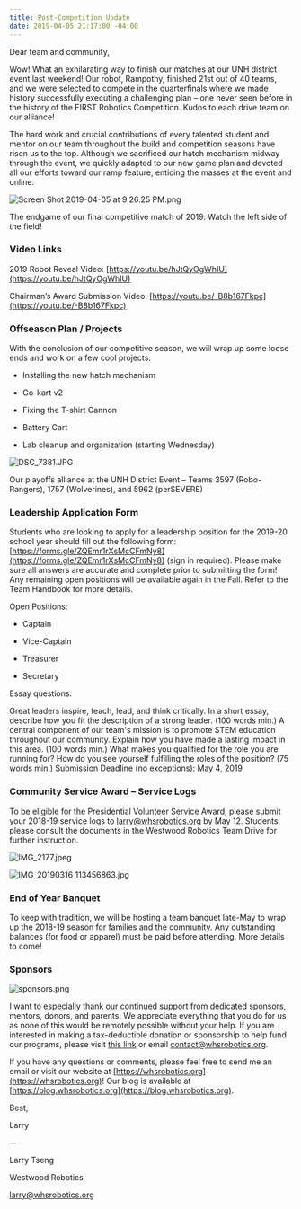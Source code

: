 ```yaml
---
title: Post-Competition Update
date: 2019-04-05 21:17:00 -04:00
---
```


Dear team and community,

Wow! What an exhilarating way to finish our matches at our UNH district event last weekend! Our robot, Rampothy, finished 21st out of 40 teams, and we were selected to compete in the quarterfinals where we made history successfully executing a challenging plan – one never seen before in the history of the FIRST Robotics Competition. Kudos to each drive team on our alliance!

The hard work and crucial contributions of every talented student and mentor on our team throughout the build and competition seasons have risen us to the top. Although we sacrificed our hatch mechanism midway through the event, we quickly adapted to our new game plan and devoted all our efforts toward our ramp feature, enticing the masses at the event and online.

![Screen Shot 2019-04-05 at 9.26.25 PM.png](/uploads/Screen%20Shot%202019-04-05%20at%209.26.25%20PM.png)

The endgame of our final competitive match of 2019. Watch the left side of the field!

### Video Links


2019 Robot Reveal Video: [https://youtu.be/hJtQyOgWhIU](https://youtu.be/hJtQyOgWhIU)

Chairman’s Award Submission Video: [https://youtu.be/-B8b167Fkpc](https://youtu.be/-B8b167Fkpc)

### Offseason Plan / Projects


With the conclusion of our competitive season, we will wrap up some loose ends and work on a few cool projects:

* Installing the new hatch mechanism

* Go-kart v2

* Fixing the T-shirt Cannon

* Battery Cart

* Lab cleanup and organization (starting Wednesday)

![DSC_7381.JPG](/uploads/DSC_7381.JPG)

Our playoffs alliance at the UNH District Event – Teams 3597 (Robo-Rangers), 1757 (Wolverines), and 5962 (perSEVERE)

### Leadership Application Form


Students who are looking to apply for a leadership position for the 2019-20 school year should fill out the following form: [https://forms.gle/ZQEmr1rXsMcCFmNy8](https://forms.gle/ZQEmr1rXsMcCFmNy8) (sign in required). Please make sure all answers are accurate and complete prior to submitting the form! Any remaining open positions will be available again in the Fall. Refer to the Team Handbook for more details.

Open Positions:

* Captain

* Vice-Captain

* Treasurer

* Secretary
  

Essay questions:

Great leaders inspire, teach, lead, and think critically. In a short essay, describe how you fit the description of a strong leader. (100 words min.)
A central component of our team's mission is to promote STEM education throughout our community. Explain how you have made a lasting impact in this area. (100 words min.)
What makes you qualified for the role you are running for? How do you see yourself fulfilling the roles of the position? (75 words min.)
Submission Deadline (no exceptions): May 4, 2019

### Community Service Award – Service Logs


To be eligible for the Presidential Volunteer Service Award, please submit your 2018-19 service logs to larry@whsrobotics.org by May 12. Students, please consult the documents in the Westwood Robotics Team Drive for further instruction.

![IMG_2177.jpeg](/uploads/IMG_2177.jpeg)

![IMG_20190316_113456863.jpg](/uploads/IMG_20190316_113456863.jpg)

### End of Year Banquet


To keep with tradition, we will be hosting a team banquet late-May to wrap up the 2018-19 season for families and the community. Any outstanding balances (for food or apparel) must be paid before attending. More details to come!

### Sponsors

![sponsors.png](/uploads/sponsors.png)

I want to especially thank our continued support from dedicated sponsors, mentors, donors, and parents. We appreciate everything that you do for us as none of this would be remotely possible without your help. If you are interested in making a tax-deductible donation or sponsorship to help fund our programs, please visit [this link](https://whsrobotics.org/community/sponsors/Westwood%20Robotics%20Sponsorship%20Information%202018-19.pdf) or email contact@whsrobotics.org.

If you have any questions or comments, please feel free to send me an email or visit our website at [https://whsrobotics.org](https://whsrobotics.org)! Our blog is available at [https://blog.whsrobotics.org](https://blog.whsrobotics.org).

Best,


Larry

--


Larry Tseng


Westwood Robotics


larry@whsrobotics.org